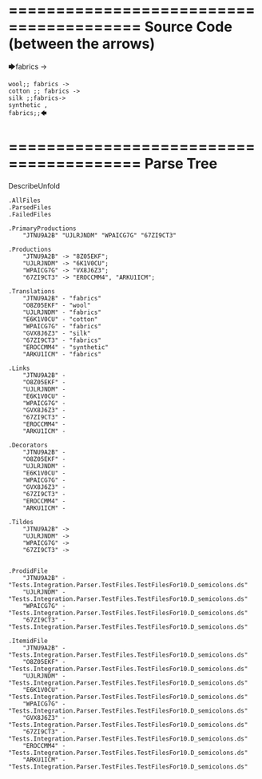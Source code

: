 ========================================
Source Code (between the arrows)
========================================

🡆fabrics ->

	wool;; fabrics ->
	cotton ;; fabrics ->
	silk ;;fabrics->
	synthetic ,
	fabrics;;🡄

========================================
Parse Tree
========================================
DescribeUnfold

    .AllFiles
    .ParsedFiles
    .FailedFiles

    .PrimaryProductions
        "JTNU9A2B" "UJLRJNDM" "WPAICG7G" "67ZI9CT3" 

    .Productions
        "JTNU9A2B" -> "8Z05EKF";
        "UJLRJNDM" -> "6K1V0CU";
        "WPAICG7G" -> "VX8J6Z3";
        "67ZI9CT3" -> "EROCCMM4", "ARKU1ICM";

    .Translations
        "JTNU9A2B" - "fabrics"
        "O8Z05EKF" - "wool"
        "UJLRJNDM" - "fabrics"
        "E6K1V0CU" - "cotton"
        "WPAICG7G" - "fabrics"
        "GVX8J6Z3" - "silk"
        "67ZI9CT3" - "fabrics"
        "EROCCMM4" - "synthetic"
        "ARKU1ICM" - "fabrics"

    .Links
        "JTNU9A2B" - 
        "O8Z05EKF" - 
        "UJLRJNDM" - 
        "E6K1V0CU" - 
        "WPAICG7G" - 
        "GVX8J6Z3" - 
        "67ZI9CT3" - 
        "EROCCMM4" - 
        "ARKU1ICM" - 

    .Decorators
        "JTNU9A2B" - 
        "O8Z05EKF" - 
        "UJLRJNDM" - 
        "E6K1V0CU" - 
        "WPAICG7G" - 
        "GVX8J6Z3" - 
        "67ZI9CT3" - 
        "EROCCMM4" - 
        "ARKU1ICM" - 

    .Tildes
        "JTNU9A2B" -> 
        "UJLRJNDM" -> 
        "WPAICG7G" -> 
        "67ZI9CT3" -> 


    .ProdidFile
        "JTNU9A2B" - "Tests.Integration.Parser.TestFiles.TestFilesFor10.D_semicolons.ds"
        "UJLRJNDM" - "Tests.Integration.Parser.TestFiles.TestFilesFor10.D_semicolons.ds"
        "WPAICG7G" - "Tests.Integration.Parser.TestFiles.TestFilesFor10.D_semicolons.ds"
        "67ZI9CT3" - "Tests.Integration.Parser.TestFiles.TestFilesFor10.D_semicolons.ds"

    .ItemidFile
        "JTNU9A2B" - "Tests.Integration.Parser.TestFiles.TestFilesFor10.D_semicolons.ds"
        "O8Z05EKF" - "Tests.Integration.Parser.TestFiles.TestFilesFor10.D_semicolons.ds"
        "UJLRJNDM" - "Tests.Integration.Parser.TestFiles.TestFilesFor10.D_semicolons.ds"
        "E6K1V0CU" - "Tests.Integration.Parser.TestFiles.TestFilesFor10.D_semicolons.ds"
        "WPAICG7G" - "Tests.Integration.Parser.TestFiles.TestFilesFor10.D_semicolons.ds"
        "GVX8J6Z3" - "Tests.Integration.Parser.TestFiles.TestFilesFor10.D_semicolons.ds"
        "67ZI9CT3" - "Tests.Integration.Parser.TestFiles.TestFilesFor10.D_semicolons.ds"
        "EROCCMM4" - "Tests.Integration.Parser.TestFiles.TestFilesFor10.D_semicolons.ds"
        "ARKU1ICM" - "Tests.Integration.Parser.TestFiles.TestFilesFor10.D_semicolons.ds"

